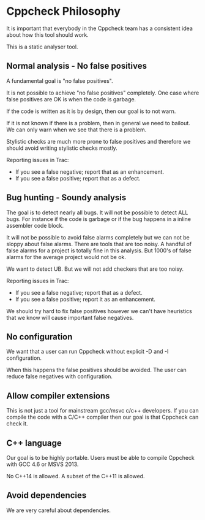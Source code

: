 
# Cppcheck Philosophy

It is important that everybody in the Cppcheck team has a consistent idea about how this tool should work.

This is a static analyser tool.


## Normal analysis - No false positives

A fundamental goal is "no false positives".

It is not possible to achieve "no false positives" completely. One case where false positives are OK is when the code is garbage.

If the code is written as it is by design, then our goal is to not warn.

If it is not known if there is a problem, then in general we need to bailout. We can only warn when we see that there is a problem.

Stylistic checks are much more prone to false positives and therefore we should avoid writing stylistic checks mostly.

Reporting issues in Trac:
 - If you see a false negative; report that as an enhancement.
 - If you see a false positive; report that as a defect.


## Bug hunting - Soundy analysis

The goal is to detect nearly all bugs. It will not be possible to detect ALL bugs. For instance if the code is garbage or if the bug happens in a inline assembler code block.

It will not be possible to avoid false alarms completely but we can not be sloppy about false alarms. There are tools that are too noisy. A handful of false alarms for a project is totally fine in this analysis. But 1000's of false alarms for the average project would not be ok.

We want to detect UB. But we will not add checkers that are too noisy.

Reporting issues in Trac:
 - If you see a false negative; report that as a defect.
 - If you see a false positive; report it as an enhancement.

We should try hard to fix false positives however we can't have heuristics that we know will cause important false negatives.


## No configuration

We want that a user can run Cppcheck without explicit -D and -I configuration.

When this happens the false positives should be avoided. The user can reduce false negatives with configuration.


## Allow compiler extensions

This is not just a tool for mainstream gcc/msvc c/c++ developers. If you can compile the code with a C/C++ compiler then our goal is that Cppcheck can check it.


## C++ language

Our goal is to be highly portable. Users must be able to compile Cppcheck with GCC 4.6 or MSVS 2013.

No C++14 is allowed. A subset of the C++11 is allowed.


## Avoid dependencies

We are very careful about dependencies.



